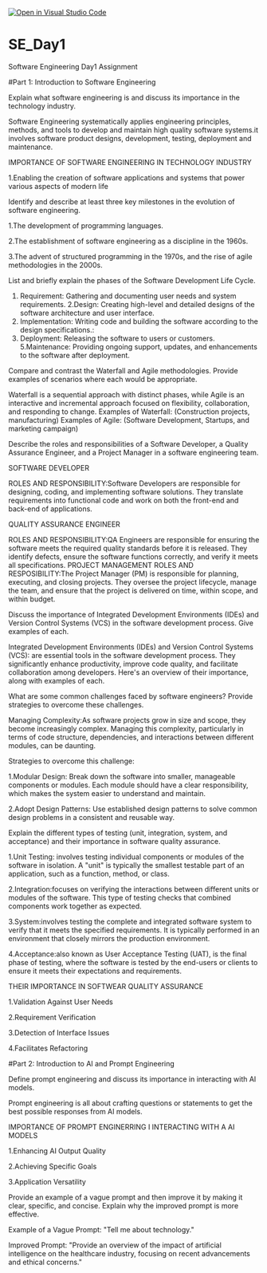 [![Open in Visual Studio Code](https://classroom.github.com/assets/open-in-vscode-2e0aaae1b6195c2367325f4f02e2d04e9abb55f0b24a779b69b11b9e10269abc.svg)](https://classroom.github.com/online_ide?assignment_repo_id=15537343&assignment_repo_type=AssignmentRepo)
# SE_Day1
Software Engineering Day1 Assignment

#Part 1: Introduction to Software Engineering

Explain what software engineering is and discuss its importance in the technology industry.

Software Engineering systematically applies engineering principles, methods, and tools to develop and maintain high quality software systems.it involves software product designs, development, testing, deployment and maintenance.

IMPORTANCE OF SOFTWARE ENGINEERING IN TECHNOLOGY INDUSTRY

1.Enabling the creation of software applications and systems that power various aspects of modern life

Identify and describe at least three key milestones in the evolution of software engineering.

1.The development of programming languages.

2.The establishment of software engineering as a discipline in the 1960s.

3.The advent of structured programming in the 1970s, and the rise of agile methodologies in the 2000s.


List and briefly explain the phases of the Software Development Life Cycle.
1. Requirement: Gathering and documenting user needs and system requirements.
2.Design: Creating high-level and detailed designs of the software architecture and user interface.
3. Implementation: Writing code and building the software according to the design specifications.:
4. Deployment: Releasing the software to users or customers.
5.Maintenance: Providing ongoing support, updates, and enhancements to the software after deployment.




Compare and contrast the Waterfall and Agile methodologies. Provide examples of scenarios where each would be appropriate.

Waterfall is a sequential approach with distinct phases, while Agile is an interactive and incremental approach focused on flexibility, collaboration, and responding to change.
Examples of Waterfall: (Construction projects, manufacturing)
Examples of Agile: (Software Development, Startups, and marketing campaign)

Describe the roles and responsibilities of a Software Developer, a Quality Assurance Engineer, and a Project Manager in a software engineering team.

SOFTWARE DEVELOPER

ROLES AND RESPONSIBILITY:Software Developers are responsible for designing, coding, and implementing software solutions. They translate requirements into functional code and work on both the front-end and back-end of applications.

QUALITY ASSURANCE ENGINEER

ROLES AND RESPONSIBILITY:QA Engineers are responsible for ensuring the software meets the required quality standards before it is released.
They identify defects, ensure the software functions correctly, and verify it meets all specifications.
PROJECT MANAGEMENT 
ROLES AND RESPOSIBILITY:The Project Manager (PM) is responsible for planning, executing, and closing projects. They oversee the project lifecycle, manage the team, and ensure that the project is delivered on time, within scope, and within budget.

Discuss the importance of Integrated Development Environments (IDEs) and Version Control Systems (VCS) in the software development process. Give examples of each.

Integrated Development Environments (IDEs) and Version Control Systems (VCS): are essential tools in the software development process. They significantly enhance productivity, improve code quality, and facilitate collaboration among developers. Here's an overview of their importance, along with examples of each.


What are some common challenges faced by software engineers? Provide strategies to overcome these challenges.

Managing Complexity:As software projects grow in size and scope, they become increasingly complex. Managing this complexity, particularly in terms of code structure, dependencies, and interactions between different modules, can be daunting.

Strategies to overcome this challenge:

1.Modular Design: Break down the software into smaller, manageable components or modules. Each module should have a clear responsibility, which makes the system easier to understand and maintain.

2.Adopt Design Patterns: Use established design patterns to solve common design problems in a consistent and reusable way.

Explain the different types of testing (unit, integration, system, and acceptance) and their importance in software quality assurance.

1.Unit Testing: involves testing individual components or modules of the software in isolation. A "unit" is typically the smallest testable part of an application, such as a function, method, or class.

2.Integration:focuses on verifying the interactions between different units or modules of the software. This type of testing checks that combined components work together as expected.

3.System:involves testing the complete and integrated software system to verify that it meets the specified requirements. It is typically performed in an environment that closely mirrors the production environment.

4.Acceptance:also known as User Acceptance Testing (UAT), is the final phase of testing, where the software is tested by the end-users or clients to ensure it meets their expectations and requirements.

THEIR IMPORTANCE IN SOFTWEAR QUALITY ASSURANCE

1.Validation Against User Needs

2.Requirement Verification

3.Detection of Interface Issues

4.Facilitates Refactoring

#Part 2: Introduction to AI and Prompt Engineering


Define prompt engineering and discuss its importance in interacting with AI models.

Prompt engineering is all about crafting questions or statements to get the best possible responses from AI models.

IMPORTANCE OF PROMPT ENGINERRING I INTERACTING WITH A AI MODELS

1.Enhancing AI Output Quality

2.Achieving Specific Goals

3.Application Versatility



Provide an example of a vague prompt and then improve it by making it clear, specific, and concise. Explain why the improved prompt is more effective.

Example of a Vague Prompt:
"Tell me about technology."

Improved Prompt:
"Provide an overview of the impact of artificial intelligence on the healthcare industry, focusing on recent advancements and ethical concerns."
